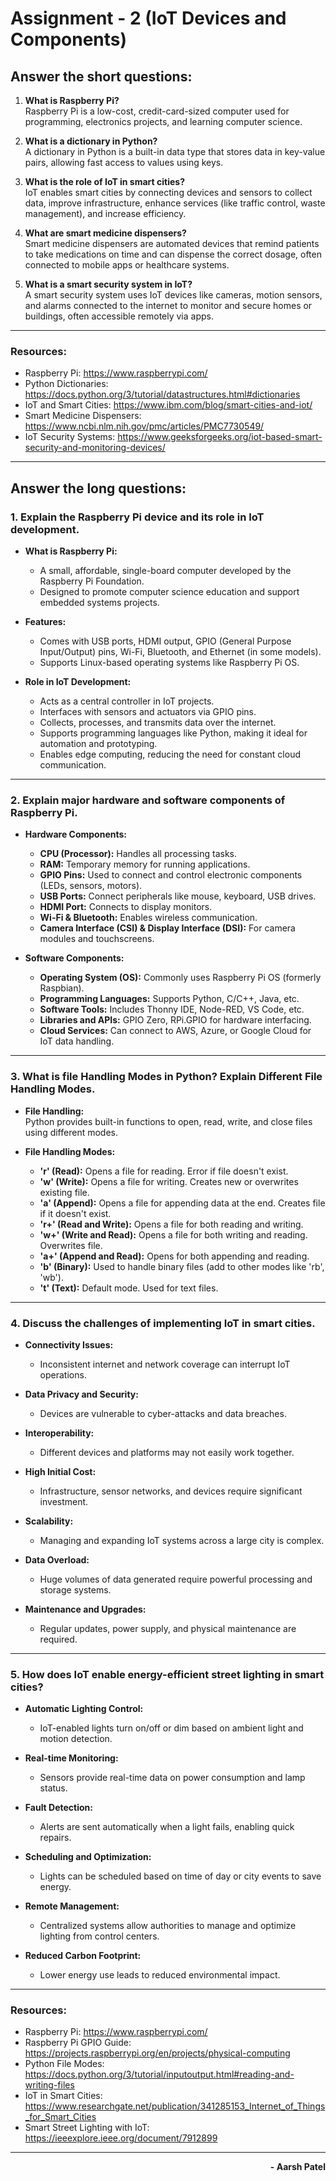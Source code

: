 # Assignment - 2 (IoT Devices and Components)

## Answer the short questions:

1. **What is Raspberry Pi?**  
    Raspberry Pi is a low-cost, credit-card-sized computer used for programming, electronics projects, and learning computer science.
   <br>
2. **What is a dictionary in Python?**  
   A dictionary in Python is a built-in data type that stores data in key-value pairs, allowing fast access to values using keys.
   <br>

3. **What is the role of IoT in smart cities?**  
    IoT enables smart cities by connecting devices and sensors to collect data, improve infrastructure, enhance services (like traffic control, waste management), and increase efficiency.
   <br>
4. **What are smart medicine dispensers?**  
    Smart medicine dispensers are automated devices that remind patients to take medications on time and can dispense the correct dosage, often connected to mobile apps or healthcare systems.
   <br>
5. **What is a smart security system in IoT?**  
   A smart security system uses IoT devices like cameras, motion sensors, and alarms connected to the internet to monitor and secure homes or buildings, often accessible remotely via apps.

---

### Resources:

- Raspberry Pi: https://www.raspberrypi.com/
- Python Dictionaries: https://docs.python.org/3/tutorial/datastructures.html#dictionaries
- IoT and Smart Cities: https://www.ibm.com/blog/smart-cities-and-iot/
- Smart Medicine Dispensers: https://www.ncbi.nlm.nih.gov/pmc/articles/PMC7730549/
- IoT Security Systems: https://www.geeksforgeeks.org/iot-based-smart-security-and-monitoring-devices/

---

## Answer the long questions:

### **1. Explain the Raspberry Pi device and its role in IoT development.**

- **What is Raspberry Pi:**

  - A small, affordable, single-board computer developed by the Raspberry Pi Foundation.
  - Designed to promote computer science education and support embedded systems projects.
    <br>

- **Features:**

  - Comes with USB ports, HDMI output, GPIO (General Purpose Input/Output) pins, Wi-Fi, Bluetooth, and Ethernet (in some models).
  - Supports Linux-based operating systems like Raspberry Pi OS.
    <br>

- **Role in IoT Development:**
  - Acts as a central controller in IoT projects.
  - Interfaces with sensors and actuators via GPIO pins.
  - Collects, processes, and transmits data over the internet.
  - Supports programming languages like Python, making it ideal for automation and prototyping.
  - Enables edge computing, reducing the need for constant cloud communication.

---

### **2. Explain major hardware and software components of Raspberry Pi.**

- **Hardware Components:**

  - **CPU (Processor):** Handles all processing tasks.
  - **RAM:** Temporary memory for running applications.
  - **GPIO Pins:** Used to connect and control electronic components (LEDs, sensors, motors).
  - **USB Ports:** Connect peripherals like mouse, keyboard, USB drives.
  - **HDMI Port:** Connects to display monitors.
  - **Wi-Fi & Bluetooth:** Enables wireless communication.
  - **Camera Interface (CSI) & Display Interface (DSI):** For camera modules and touchscreens.
    <br>

- **Software Components:**
  - **Operating System (OS):** Commonly uses Raspberry Pi OS (formerly Raspbian).
  - **Programming Languages:** Supports Python, C/C++, Java, etc.
  - **Software Tools:** Includes Thonny IDE, Node-RED, VS Code, etc.
  - **Libraries and APIs:** GPIO Zero, RPi.GPIO for hardware interfacing.
  - **Cloud Services:** Can connect to AWS, Azure, or Google Cloud for IoT data handling.

---

### **3. What is file Handling Modes in Python? Explain Different File Handling Modes.**

- **File Handling:**  
  Python provides built-in functions to open, read, write, and close files using different modes.

- **File Handling Modes:**
  - **'r' (Read):** Opens a file for reading. Error if file doesn't exist.
  - **'w' (Write):** Opens a file for writing. Creates new or overwrites existing file.
  - **'a' (Append):** Opens a file for appending data at the end. Creates file if it doesn't exist.
  - **'r+' (Read and Write):** Opens a file for both reading and writing.
  - **'w+' (Write and Read):** Opens a file for both writing and reading. Overwrites file.
  - **'a+' (Append and Read):** Opens for both appending and reading.
  - **'b' (Binary):** Used to handle binary files (add to other modes like 'rb', 'wb').
  - **'t' (Text):** Default mode. Used for text files.

---

### **4. Discuss the challenges of implementing IoT in smart cities.**

- **Connectivity Issues:**

  - Inconsistent internet and network coverage can interrupt IoT operations.

- **Data Privacy and Security:**

  - Devices are vulnerable to cyber-attacks and data breaches.

- **Interoperability:**

  - Different devices and platforms may not easily work together.

- **High Initial Cost:**

  - Infrastructure, sensor networks, and devices require significant investment.

- **Scalability:**

  - Managing and expanding IoT systems across a large city is complex.

- **Data Overload:**

  - Huge volumes of data generated require powerful processing and storage systems.

- **Maintenance and Upgrades:**
  - Regular updates, power supply, and physical maintenance are required.

---

### **5. How does IoT enable energy-efficient street lighting in smart cities?**

- **Automatic Lighting Control:**

  - IoT-enabled lights turn on/off or dim based on ambient light and motion detection.

- **Real-time Monitoring:**

  - Sensors provide real-time data on power consumption and lamp status.

- **Fault Detection:**

  - Alerts are sent automatically when a light fails, enabling quick repairs.

- **Scheduling and Optimization:**

  - Lights can be scheduled based on time of day or city events to save energy.

- **Remote Management:**

  - Centralized systems allow authorities to manage and optimize lighting from control centers.

- **Reduced Carbon Footprint:**
  - Lower energy use leads to reduced environmental impact.

---

### **Resources:**

- Raspberry Pi: https://www.raspberrypi.com/
- Raspberry Pi GPIO Guide: https://projects.raspberrypi.org/en/projects/physical-computing
- Python File Modes: https://docs.python.org/3/tutorial/inputoutput.html#reading-and-writing-files
- IoT in Smart Cities: https://www.researchgate.net/publication/341285153_Internet_of_Things_for_Smart_Cities
- Smart Street Lighting with IoT: https://ieeexplore.ieee.org/document/7912899

---

<p align='right'><strong>- Aarsh Patel</strong></p>
